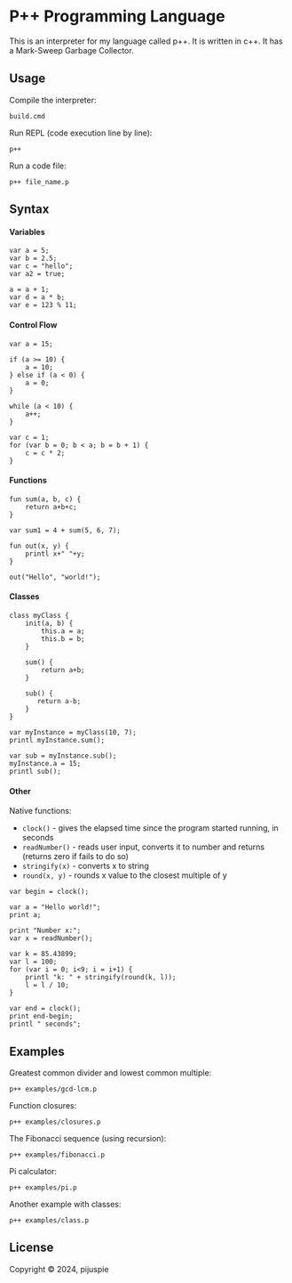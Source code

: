 # P++ Programming Language

This is an interpreter for my language called p++.
It is written in c++. It has a Mark-Sweep Garbage Collector.  

## Usage

Compile the interpreter:
```
build.cmd
```
Run REPL (code execution line by line):
```
p++ 
```
Run a code file:
```
p++ file_name.p
```

## Syntax

#### Variables

```
var a = 5;
var b = 2.5;
var c = "hello";
var a2 = true;

a = a + 1;
var d = a * b;
var e = 123 % 11;
```

#### Control Flow

```
var a = 15;

if (a >= 10) {
    a = 10;
} else if (a < 0) {
    a = 0;
}

while (a < 10) {
    a++;
}

var c = 1;
for (var b = 0; b < a; b = b + 1) {
    c = c * 2;
}
```

#### Functions

```
fun sum(a, b, c) {
    return a+b+c;
}

var sum1 = 4 + sum(5, 6, 7);

fun out(x, y) {
    printl x+" "+y;
}

out("Hello", "world!");
```

#### Classes

```
class myClass {
    init(a, b) {
        this.a = a;
        this.b = b;
    }

    sum() {
        return a+b;
    }

    sub() {
       return a-b; 
    }
}

var myInstance = myClass(10, 7);
printl myInstance.sum();

var sub = myInstance.sub();
myInstance.a = 15;
printl sub();
```

#### Other

Native functions:
* `clock()` - gives the elapsed time since the program started running, in seconds
* `readNumber()` - reads user input, converts it to number and returns (returns zero if fails to do so)
* `stringify(x)` - converts x to string
* `round(x, y)` - rounds x value to the closest multiple of y

```
var begin = clock();

var a = "Hello world!";
print a;

print "Number x:";
var x = readNumber();

var k = 85.43899;
var l = 100;
for (var i = 0; i<9; i = i+1) {
    printl "k: " + stringify(round(k, l));
    l = l / 10;
}

var end = clock();
print end-begin;
printl " seconds";
```

## Examples

Greatest common divider and lowest common multiple:

```
p++ examples/gcd-lcm.p
```

Function closures:

```
p++ examples/closures.p
```

The Fibonacci sequence (using recursion):

```
p++ examples/fibonacci.p
```

Pi calculator:

```
p++ examples/pi.p
```

Another example with classes:

```
p++ examples/class.p
```

## License

Copyright © 2024, pijuspie
